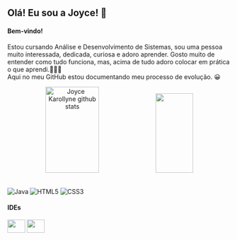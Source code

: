 ## Olá! Eu sou a Joyce! 👋
#### Bem-vindo!

 Estou cursando Análise e Desenvolvimento de Sistemas, sou uma pessoa muito interessada, dedicada, curiosa e adoro aprender. Gosto muito de entender como tudo funciona, mas, acima de tudo adoro colocar em prática o que aprendi.👩🏻‍💻 <br>
 Aqui no meu GitHub estou documentando meu processo de evolução. 😀<br>



<div align="center">  
  <img width="49%" height="195px" src="https://github-readme-stats.vercel.app/api?username=joycekarollyne&show_icons=true&count_private=true&hide_border=true&title_color=ff91a4&icon_color=ff91a4&text_color=c9d1d9&bg_color=0d1117" alt="Joyce Karollyne github stats" /> 
  <img  width="41%" height="180px" src="https://github-readme-stats.vercel.app/api/top-langs/?username=joycekarollyne&layout=compact&langs_count=7&theme=dracula"/> 
</div><br>



  ![Java](https://img.shields.io/badge/java-%23ED8B00.svg?style=for-the-badge&logo=openjdk&logoColor=white)
  ![HTML5](https://img.shields.io/badge/HTML5-E34F26?style=for-the-badge&logo=html5&logoColor=white)
  ![CSS3](https://img.shields.io/badge/CSS3-1572B6?style=for-the-badge&logo=css3&logoColor=white)
  

 

#### IDEs
<div style="display: inline_block">
 <img  align="center" height="30" width="40" src="https://cdn.jsdelivr.net/gh/devicons/devicon@latest/icons/intellij/intellij-original.svg">
 <img  align="center" height="30" width="40" src="https://cdn.jsdelivr.net/gh/devicons/devicon@latest/icons/vscode/vscode-original.svg"/>
</div>
  
          

